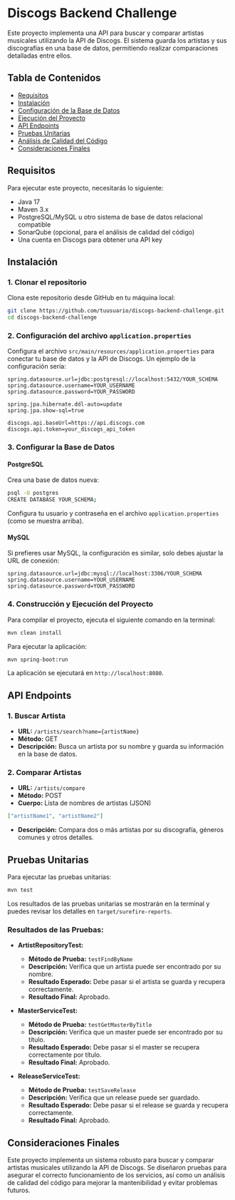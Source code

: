 
# Discogs Backend Challenge

Este proyecto implementa una API para buscar y comparar artistas musicales utilizando la API de Discogs. El sistema guarda los artistas y sus discografías en una base de datos, permitiendo realizar comparaciones detalladas entre ellos.

## Tabla de Contenidos
- [Requisitos](#requisitos)
- [Instalación](#instalación)
- [Configuración de la Base de Datos](#configuración-de-la-base-de-datos)
- [Ejecución del Proyecto](#ejecución-del-proyecto)
- [API Endpoints](#api-endpoints)
- [Pruebas Unitarias](#pruebas-unitarias)
- [Análisis de Calidad del Código](#análisis-de-calidad-del-código)
- [Consideraciones Finales](#consideraciones-finales)

## Requisitos
Para ejecutar este proyecto, necesitarás lo siguiente:

- Java 17
- Maven 3.x
- PostgreSQL/MySQL u otro sistema de base de datos relacional compatible
- SonarQube (opcional, para el análisis de calidad del código)
- Una cuenta en Discogs para obtener una API key

## Instalación
### 1. Clonar el repositorio
Clona este repositorio desde GitHub en tu máquina local:

```bash
git clone https://github.com/tuusuario/discogs-backend-challenge.git
cd discogs-backend-challenge
```

### 2. Configuración del archivo `application.properties`
Configura el archivo `src/main/resources/application.properties` para conectar tu base de datos y la API de Discogs. Un ejemplo de la configuración sería:

```properties
spring.datasource.url=jdbc:postgresql://localhost:5432/YOUR_SCHEMA
spring.datasource.username=YOUR_USERNAME
spring.datasource.password=YOUR_PASSWORD

spring.jpa.hibernate.ddl-auto=update
spring.jpa.show-sql=true

discogs.api.baseUrl=https://api.discogs.com
discogs.api.token=your_discogs_api_token
```

### 3. Configurar la Base de Datos
#### PostgreSQL
Crea una base de datos nueva:

```bash
psql -U postgres
CREATE DATABASE YOUR_SCHEMA;
```

Configura tu usuario y contraseña en el archivo `application.properties` (como se muestra arriba).

#### MySQL
Si prefieres usar MySQL, la configuración es similar, solo debes ajustar la URL de conexión:

```properties
spring.datasource.url=jdbc:mysql://localhost:3306/YOUR_SCHEMA
spring.datasource.username=YOUR_USERNAME
spring.datasource.password=YOUR_PASSWORD
```

### 4. Construcción y Ejecución del Proyecto
Para compilar el proyecto, ejecuta el siguiente comando en la terminal:

```bash
mvn clean install
```

Para ejecutar la aplicación:

```bash
mvn spring-boot:run
```

La aplicación se ejecutará en `http://localhost:8080`.

## API Endpoints

### 1. Buscar Artista
- **URL:** `/artists/search?name={artistName}`
- **Método:** GET
- **Descripción:** Busca un artista por su nombre y guarda su información en la base de datos.

### 2. Comparar Artistas
- **URL:** `/artists/compare`
- **Método:** POST
- **Cuerpo:** Lista de nombres de artistas (JSON)

```json
["artistName1", "artistName2"]
```

- **Descripción:** Compara dos o más artistas por su discografía, géneros comunes y otros detalles.

## Pruebas Unitarias
Para ejecutar las pruebas unitarias:

```bash
mvn test
```

Los resultados de las pruebas unitarias se mostrarán en la terminal y puedes revisar los detalles en `target/surefire-reports`.

### Resultados de las Pruebas:

- **ArtistRepositoryTest:**
  - **Método de Prueba:** `testFindByName`
  - **Descripción:** Verifica que un artista puede ser encontrado por su nombre.
  - **Resultado Esperado:** Debe pasar si el artista se guarda y recupera correctamente.
  - **Resultado Final:** Aprobado.
  

- **MasterServiceTest:**
  - **Método de Prueba:** `testGetMasterByTitle`
  - **Descripción:** Verifica que un master puede ser encontrado por su título.
  - **Resultado Esperado:** Debe pasar si el master se recupera correctamente por título.
  - **Resultado Final:** Aprobado.

- **ReleaseServiceTest:**
  - **Método de Prueba:** `testSaveRelease`
  - **Descripción:** Verifica que un release puede ser guardado.
  - **Resultado Esperado:** Debe pasar si el release se guarda y recupera correctamente.  
  - **Resultado Final:** Aprobado.

## Consideraciones Finales
Este proyecto implementa un sistema robusto para buscar y comparar artistas musicales utilizando la API de Discogs. Se diseñaron pruebas para asegurar el correcto funcionamiento de los servicios, así como un análisis de calidad del código para mejorar la mantenibilidad y evitar problemas futuros.
